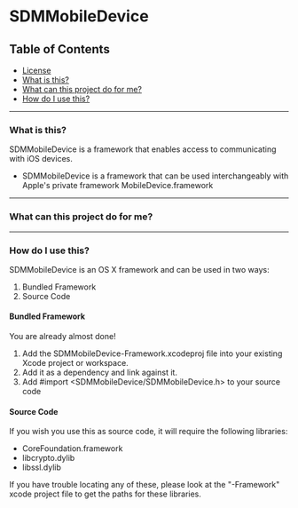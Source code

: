 SDMMobileDevice
===============

## Table of Contents
* [License](/blob/master/LICENSE)
* [What is this?]()
* [What can this project do for me?]()
* [How do I use this?]()

***

### What is this?
SDMMobileDevice is a framework that enables access to communicating with iOS devices. 

* SDMMobileDevice is a framework that can be used interchangeably with Apple's private framework MobileDevice.framework

***

### What can this project do for me?


***

### How do I use this?
SDMMobileDevice is an OS X framework and can be used in two ways:

1. Bundled Framework
2. Source Code

#### Bundled Framework
You are already almost done!

1. Add the SDMMobileDevice-Framework.xcodeproj file into your existing Xcode project or workspace. 
2. Add it as a dependency and link against it.
3. Add #import <SDMMobileDevice/SDMMobileDevice.h> to your source code

#### Source Code
If you wish you use this as source code, it will require the following libraries:

* CoreFoundation.framework
* libcrypto.dylib
* libssl.dylib

If you have trouble locating any of these, please look at the "-Framework" xcode project file to get the paths for these libraries.
